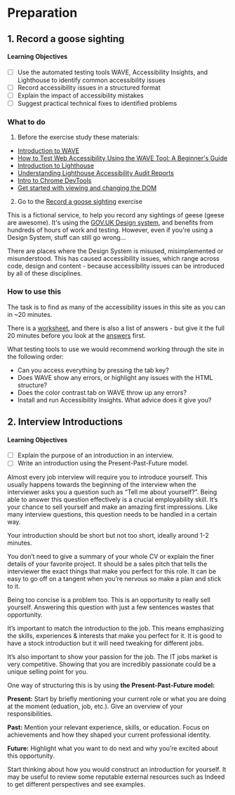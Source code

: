 # Preparation
## 1. Record a goose sighting
#### Learning Objectives
- [ ] Use the automated testing tools WAVE, Accessibility Insights, and Lighthouse to identify common accessibility issues
- [ ] Record accessibility issues in a structured format
- [ ] Explain the impact of accessibility mistakes
- [ ] Suggest practical technical fixes to identified problems

### What to do  
1. Before the exercise study these materials: 
- [Introduction to WAVE](https://www.youtube.com/watch?v=ITUDiTgAZY0&t=377s)
- [How to Test Web Accessibility Using the WAVE Tool: A Beginner's Guide](https://accessibly-speaking.hashnode.dev/how-to-test-web-accessibility-using-the-wave-tool-a-beginners-guide)
- [Introduction to Lighthouse](https://developer.chrome.com/docs/lighthouse/overview)
- [Understanding Lighthouse Accessibility Audit Reports](https://www.debugbear.com/blog/lighthouse-accessibility)
- [Intro to Chrome DevTools](https://www.youtube.com/watch?v=t1c5tNPpXjs)
- [Get started with viewing and changing the DOM](https://developer.chrome.com/docs/devtools/dom/)


2. Go to the [Record a goose sighting](https://record-a-goose.onrender.com/) exercise

This is a fictional service, to help you record any sightings of geese (geese are awesome). It's using the [GOV.UK Design system](https://design-system.service.gov.uk/), and benefits from hundreds of hours of work and testing. However, even if you're using a Design System, stuff can still go wrong...

There are places where the Design System is misused, misimplemented or misunderstood. This has caused accessibility issues, which range across code, design and content - because accessibility issues can be introduced by all of these disciplines. 

### How to use this
The task is to find as many of the accessibility issues in this site as you can in ~20 minutes.

There is a [worksheet](https://record-a-goose.onrender.com/steps/worksheet), and there is also a list of answers - but give it the full 20 minutes before you look at the [answers](https://record-a-goose.onrender.com/steps/answers) first. 


What testing tools to use
we would recommend working through the site in the following order:

- Can you access everything by pressing the tab key?
- Does WAVE show any errors, or highlight any issues with the HTML structure?
- Does the color contrast tab on WAVE throw up any errors?
- Install and run Accessibility Insights. What advice does it give you?

## 2. Interview Introductions
#### Learning Objectives
- [ ] Explain the purpose of an introduction in an interview.
- [ ] Write an introduction using the Present-Past-Future model.
  
Almost every job interview will require you to introduce yourself. This usually happens towards the beginning of the interview when the interviewer asks you a question such as “Tell me about yourself?”. Being able to answer this question effectively is a crucial employability skill. It’s your chance to sell yourself and make an amazing first impressions. Like many interview questions, this question needs to be handled in a certain way.

Your introduction should be short but not too short, ideally around 1-2 minutes.

You don’t need to give a summary of your whole CV or explain the finer details of your favorite project. It should be a sales pitch that tells the interviewer the exact things that make you perfect for this role. It can be easy to go off on a tangent when you’re nervous so make a plan and stick to it.

Being too concise is a problem too. This is an opportunity to really sell yourself. Answering this question with just a few sentences wastes that opportunity.

It’s important to match the introduction to the job. This means emphasizing the skills, experiences & interests that make you perfect for it. It is good to have a stock introduction but it will need tweaking for different jobs.

It’s also important to show your passion for the job. The IT jobs market is very competitive. Showing that you are incredibly passionate could be a unique selling point for you.

One way of structuring this is by using __the Present-Past-Future model:__

__Present:__ Start by briefly mentioning your current role or what you are doing at the moment (eduation, job, etc.). Give an overview of your responsibilities.

__Past:__ Mention your relevant experience, skills, or education. Focus on achievements and how they shaped your current professional identity.

__Future:__ Highlight what you want to do next and why you’re excited about this opportunity.

Start thinking about how you would construct an introduction for yourself. It may be useful to review some reputable external resources such as Indeed to get different perspectives and see examples.